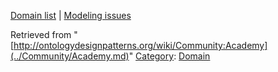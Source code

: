 [Domain list](../Community/Domain.md "Community:Domain") | [Modeling issues](../Community/Main.md "Community:Main")


Retrieved from "[http://ontologydesignpatterns.org/wiki/Community:Academy](../Community/Academy.md)"
 [Category](http://ontologydesignpatterns.org/wiki/Special:Categories "Special:Categories"): [Domain](../Category/Domain.md "Category:Domain")